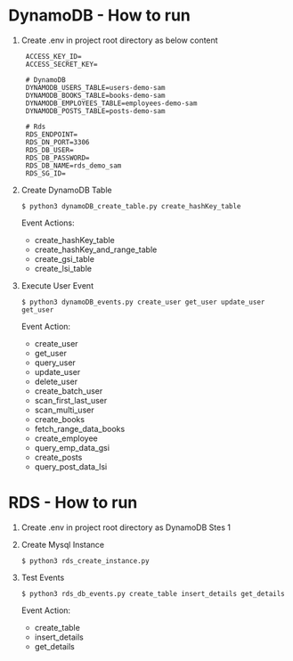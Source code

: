 # DynamoDB - How to run

1. Create .env in project root directory as below content

   ```properties
    ACCESS_KEY_ID=
    ACCESS_SECRET_KEY=

    # DynamoDB
    DYNAMODB_USERS_TABLE=users-demo-sam
    DYNAMODB_BOOKS_TABLE=books-demo-sam
    DYNAMODB_EMPLOYEES_TABLE=employees-demo-sam
    DYNAMODB_POSTS_TABLE=posts-demo-sam

    # Rds
    RDS_ENDPOINT=
    RDS_DN_PORT=3306
    RDS_DB_USER=
    RDS_DB_PASSWORD=
    RDS_DB_NAME=rds_demo_sam
    RDS_SG_ID=

   ```

2. Create DynamoDB Table

   ```properties
   $ python3 dynamoDB_create_table.py create_hashKey_table
   ```

   Event Actions:

   - create_hashKey_table
   - create_hashKey_and_range_table
   - create_gsi_table
   - create_lsi_table

3. Execute User Event

   ```properties
   $ python3 dynamoDB_events.py create_user get_user update_user get_user
   ```

   Event Action:

   - create_user
   - get_user
   - query_user
   - update_user
   - delete_user
   - create_batch_user
   - scan_first_last_user
   - scan_multi_user
   - create_books
   - fetch_range_data_books
   - create_employee
   - query_emp_data_gsi
   - create_posts
   - query_post_data_lsi

# RDS - How to run

1. Create .env in project root directory as DynamoDB Stes 1

2. Create Mysql Instance

   ```properties
   $ python3 rds_create_instance.py
   ```

3. Test Events

   ```properties
   $ python3 rds_db_events.py create_table insert_details get_details
   ```

   Event Action:

   - create_table
   - insert_details
   - get_details
